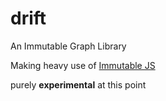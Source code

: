 # drift

An Immutable Graph Library

Making heavy use of [Immutable JS](https://immutable-js.com/)

purely **experimental** at this point
